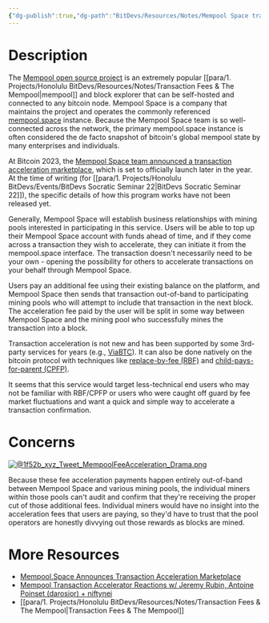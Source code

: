 ```yaml
---
{"dg-publish":true,"dg-path":"BitDevs/Resources/Notes/Mempool Space transaction acceleration marketplace.md","permalink":"/bit-devs/resources/notes/mempool-space-transaction-acceleration-marketplace/","title":"Mempool Space transaction acceleration marketplace","noteIcon":"3","created":"2023-05-28T15:27:12.235-10:00","updated":"2024-11-25T12:05:33.247-10:00"}
---
```




# Description

The [Mempool open source project](https://mempool.space/about) is an extremely popular [[para/1. Projects/Honolulu BitDevs/Resources/Notes/Transaction Fees & The Mempool\|mempool]] and block explorer that can be self-hosted and connected to any bitcoin node. Mempool Space is a company that maintains the project and operates the commonly referenced [mempool.space](https://mempool.space/) instance. Because the Mempool Space team is so well-connected across the network, the primary mempool.space instance is often considered the de facto snapshot of bitcoin's global mempool state by many enterprises and individuals. 

At Bitcoin 2023, the [Mempool Space team announced a transaction acceleration marketplace](https://youtu.be/ebLpn_d133Y), which is set to officially launch later in the year. At the time of writing (for [[para/1. Projects/Honolulu BitDevs/Events/BitDevs Socratic Seminar 22\|BitDevs Socratic Seminar 22]]), the specific details of how this program works have not been released yet.

Generally, Mempool Space will establish business relationships with mining pools interested in participating in this service. Users will be able to top up their Mempool Space account with funds ahead of time, and if they come across a transaction they wish to accelerate, they can initiate it from the mempool.space interface. The transaction doesn't necessarily need to be your own - opening the possibility for others to accelerate transactions on your behalf through Mempool Space.

Users pay an additional fee using their existing balance on the platform, and Mempool Space then sends that transaction out-of-band to participating mining pools who will attempt to include that transaction in the next block. The acceleration fee paid by the user will be split in some way between Mempool Space and the mining pool who successfully mines the transaction into a block.

Transaction acceleration is not new and has been supported by some 3rd-party services for years (e.g., [ViaBTC](https://www.viabtc.com/tools/txaccelerator)). It can also be done natively on the bitcoin protocol with techniques like [replace-by-fee (RBF)](https://river.com/learn/terms/r/replace-by-fee-rbf) and [child-pays-for-parent (CPFP)](https://river.com/learn/terms/c/child-pays-for-parent-cpfp/). 

It seems that this service would target less-technical end users who may not be familiar with RBF/CPFP or users who were caught off guard by fee market fluctuations and want a quick and simple way to accelerate a transaction confirmation.

# Concerns

[![@1f52b_xyz_Tweet_MempoolFeeAcceleration_Drama.png](/img/user/para/artifacts/@1f52b_xyz_Tweet_MempoolFeeAcceleration_Drama.png)](https://nitter.at/1f52b_xyz/status/1659673323834408962#m)

Because these fee acceleration payments happen entirely out-of-band between Mempool Space and various mining pools, the individual miners within those pools can't audit and confirm that they're receiving the proper cut of those additional fees. Individual miners would have no insight into the acceleration fees that users are paying, so they'd have to trust that the pool operators are honestly divvying out those rewards as blocks are mined.

# More Resources
- [Mempool.Space Announces Transaction Acceleration Marketplace](https://www.nobsbitcoin.com/mempool-acceleration-marketplace-upcoming/)
- [Mempool Transaction Accelerator Reactions w/ Jeremy Rubin, Antoine Poinset (darosior) + niftynei](https://youtu.be/kndOXJn6AK8)
- [[para/1. Projects/Honolulu BitDevs/Resources/Notes/Transaction Fees & The Mempool\|Transaction Fees & The Mempool]]